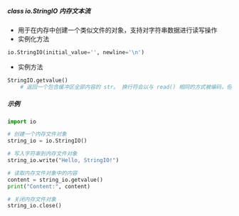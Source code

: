 ##### class io.StringIO 内存文本流
- 用于在内存中创建一个类似文件的对象，支持对字符串数据进行读写操作
- 实例化方法
```python
io.StringIO(initial_value='', newline='\n')
```
- 实例方法
```python
StringIO.getvalue()
	# 返回一个包含缓冲区全部内容的 str。 换行符会以与 read() 相同的方式被编码，但是流的位置不会被改变。
```
##### 示例
```python
import io

# 创建一个内存文件对象
string_io = io.StringIO()

# 写入字符串到内存文件对象
string_io.write("Hello, StringIO!")

# 读取内存文件对象中的内容
content = string_io.getvalue()
print("Content:", content)

# 关闭内存文件对象
string_io.close()


```
